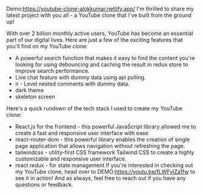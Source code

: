  Demo:https://youtube-clone-alokkumar.netlify.app/
I'm thrilled to share my latest project with you all - a YouTube clone that I've built from the ground up!

With over 2 billion monthly active users, YouTube has become an essential part of our digital lives.
Here are just a few of the exciting features that you'll find on my YouTube clone:

- A powerful search function that makes it easy to find the content you're looking for using debouncing and caching the result in redux store to improve search performance.
- Live chat feature with dummy data using api polling.
- n - Level nested comments with dummy data.
- dark theme
- skeleton screen

Here's a quick rundown of the tech stack I used to create my YouTube clone:
- React.js for the frontend - this powerful JavaScript library allowed me to create a fast and responsive user interface with ease
- react-router-dom - this powerful library enables the creation of single page application that allows navigation without refreshing the page.
- tailwindcss - utility-first CSS framework Tailwind CSS to create a highly customizable and responsive user interface.
- react redux - for state management
If you're interested in checking out my YouTube clone, head over to DEMO:https://youtu.be/fLWFylZa1fw to see it in action! And as always, feel free to reach out if you have any questions or feedback.

